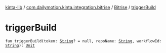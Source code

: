 [kinta-lib](../../index.md) / [com.dailymotion.kinta.integration.bitrise](../index.md) / [Bitrise](index.md) / [triggerBuild](./trigger-build.md)

# triggerBuild

`fun triggerBuild(token: `[`String`](https://kotlinlang.org/api/latest/jvm/stdlib/kotlin/-string/index.html)`? = null, repoName: `[`String`](https://kotlinlang.org/api/latest/jvm/stdlib/kotlin/-string/index.html)`, workflowId: `[`String`](https://kotlinlang.org/api/latest/jvm/stdlib/kotlin/-string/index.html)`): `[`Unit`](https://kotlinlang.org/api/latest/jvm/stdlib/kotlin/-unit/index.html)